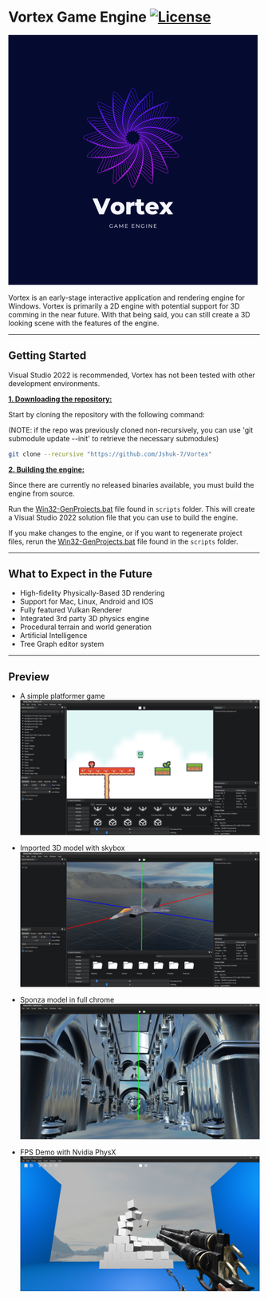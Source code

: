 # Vortex Game Engine [![License](https://img.shields.io/github/license/JShuk-7/Vortex.svg)](https://github.com/JShuk-7/Vortex/blob/master/LICENSE)

![Vortex Logo](Vortex-Editor/Resources/Images/VortexLogo.png)

Vortex is an early-stage interactive application and rendering engine for Windows. Vortex is primarily a 2D engine with potential support for 3D comming in the near future. With that being said, you can still create a 3D looking scene with the features of the engine.

---

## Getting Started

Visual Studio 2022 is recommended, Vortex has not been tested with other development environments.

<ins>**1. Downloading the repository:**<ins>

Start by cloning the repository with the following command: </br>

(NOTE: if the repo was previously cloned non-recursively, you can use 'git submodule update --init' to retrieve the necessary submodules)

```bash
git clone --recursive "https://github.com/Jshuk-7/Vortex"
```

<ins>**2. Building the engine:**</ins>

Since there are currently no released binaries available, you must build the engine from source.

Run the [Win32-GenProjects.bat](https://github.com/JShuk-7/Vortex/blob/master/scripts/Win32-GenProjects.bat) file found in `scripts` folder. This will create a Visual Studio 2022 solution file that you can use to build the engine.

If you make changes to the engine, or if you want to regenerate project files, rerun the [Win32-GenProjects.bat](https://github.com/JShuk-7/Vortex/blob/master/scripts/Win32-GenProjects.bat) file found in the `scripts` folder.

---

## What to Expect in the Future

-   High-fidelity Physically-Based 3D rendering
-   Support for Mac, Linux, Android and IOS
-   Fully featured Vulkan Renderer
-   Integrated 3rd party 3D physics engine
-   Procedural terrain and world generation
-   Artificial Intelligence
-   Tree Graph editor system

---

## Preview
- A simple platformer game
![Platformer game](Vortex-Editor/Resources/Images/Engine/PlatformerGame.png)

- Imported 3D model with skybox
![3D model with skybox](Vortex-Editor/Resources/Images/Engine/3DModel.png)

- Sponza model in full chrome
![Sponza in chrome](Vortex-Editor/Resources/Images/Engine/SponzaChrome.png)

- FPS Demo with Nvidia PhysX
![FPS Demo game](Vortex-Editor/Resources/Images/Engine/FPSDemo.png)